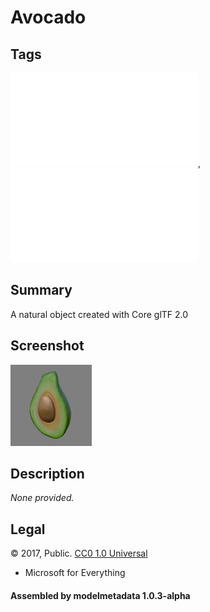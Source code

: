# Avocado

## Tags

![core](../../Models-core.md), ![testing](../../Models-testing.md)

## Summary

A natural object created with Core glTF 2.0

## Screenshot

![screenshot](screenshot/screenshot.jpg)

## Description

_None provided._

## Legal

&copy; 2017, Public. [CC0 1.0 Universal](https://creativecommons.org/publicdomain/zero/1.0/legalcode)

 - Microsoft for Everything

#### Assembled by modelmetadata 1.0.3-alpha